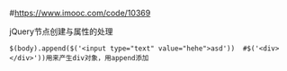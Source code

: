 #https://www.imooc.com/code/10369

jQuery节点创建与属性的处理

    $(body).append($('<input type="text" value="hehe">asd'))  #$('<div></div>'))用来产生div对象，用append添加
  
  
